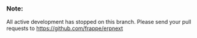 ### Note:

All active development has stopped on this branch. Please send your pull requests to https://github.com/frappe/erpnext
